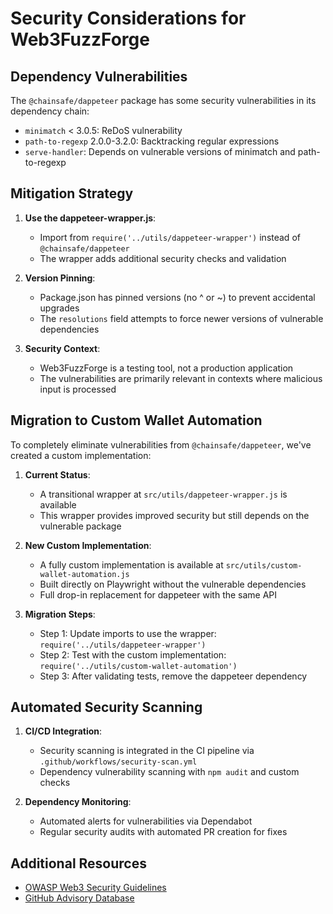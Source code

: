 # Security Considerations for Web3FuzzForge

## Dependency Vulnerabilities

The `@chainsafe/dappeteer` package has some security vulnerabilities in its dependency chain:

- `minimatch` < 3.0.5: ReDoS vulnerability
- `path-to-regexp` 2.0.0-3.2.0: Backtracking regular expressions
- `serve-handler`: Depends on vulnerable versions of minimatch and path-to-regexp

## Mitigation Strategy

1. **Use the dappeteer-wrapper.js**:
   - Import from `require('../utils/dappeteer-wrapper')` instead of `@chainsafe/dappeteer`
   - The wrapper adds additional security checks and validation

2. **Version Pinning**:
   - Package.json has pinned versions (no ^ or ~) to prevent accidental upgrades
   - The `resolutions` field attempts to force newer versions of vulnerable dependencies

3. **Security Context**:
   - Web3FuzzForge is a testing tool, not a production application
   - The vulnerabilities are primarily relevant in contexts where malicious input is processed

## Migration to Custom Wallet Automation

To completely eliminate vulnerabilities from `@chainsafe/dappeteer`, we've created a custom implementation:

1. **Current Status**: 
   - A transitional wrapper at `src/utils/dappeteer-wrapper.js` is available
   - This wrapper provides improved security but still depends on the vulnerable package

2. **New Custom Implementation**:
   - A fully custom implementation is available at `src/utils/custom-wallet-automation.js`
   - Built directly on Playwright without the vulnerable dependencies
   - Full drop-in replacement for dappeteer with the same API

3. **Migration Steps**:
   - Step 1: Update imports to use the wrapper: `require('../utils/dappeteer-wrapper')`
   - Step 2: Test with the custom implementation: `require('../utils/custom-wallet-automation')`
   - Step 3: After validating tests, remove the dappeteer dependency

## Automated Security Scanning

1. **CI/CD Integration**:
   - Security scanning is integrated in the CI pipeline via `.github/workflows/security-scan.yml`
   - Dependency vulnerability scanning with `npm audit` and custom checks

2. **Dependency Monitoring**:
   - Automated alerts for vulnerabilities via Dependabot
   - Regular security audits with automated PR creation for fixes

## Additional Resources

- [OWASP Web3 Security Guidelines](https://web3sec.owasp.io/)
- [GitHub Advisory Database](https://github.com/advisories)
